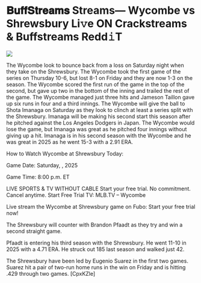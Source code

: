 # 𝐁𝐮𝐟𝐟𝐒𝐭𝐫𝐞𝐚𝐦𝐬 Streams— Wycombe vs Shrewsbury Li𝚟e ON Crackstreams & Buffstreams Redd𝚒T  
  
  
[![](https://i.imgur.com/qSNzIqt.png)](https://movie.rssnews.media/xaDRUUAOE.php)  
  
The Wycombe look to bounce back from a loss on Saturday night when they take on the Shrewsbury. The Wycombe took the first game of the series on Thursday 10-6, but lost 8-1 on Friday and they are now 1-3 on the season. The Wycombe scored the first run of the game in the top of the second, but gave up two in the bottom of the inning and trailed the rest of the game. The Wycombe managed just three hits and Jameson Taillon gave up six runs in four and a third innings. The Wycombe will give the ball to Shota Imanaga on Saturday as they look to clinch at least a series split with the Shrewsbury. Imanaga will be making his second start this season after he pitched against the Los Angeles Dodgers in Japan. The Wycombe would lose the game, but Imanaga was great as he pitched four innings without giving up a hit. Imanaga is in his second season with the Wycombe and he was great in 2025 as he went 15-3 with a 2.91 ERA.

How to Watch Wycombe at Shrewsbury Today:

Game Date: Saturday, , 2025

Game Time: 8:00 p.m. ET

LIVE SPORTS & TV WITHOUT CABLE
Start your free trial. No commitment. Cancel anytime.
Start Free Trial
TV: MLB.TV – Wycombe

Live stream the Wycombe at Shrewsbury game on Fubo: Start your free trial now!

The Shrewsbury will counter with Brandon Pfaadt as they try and win a second straight game.

Pfaadt is entering his third season with the Shrewsbury. He went 11-10 in 2025 with a 4.71 ERA. He struck out 185 last season and walked just 42.

The Shrewsbury have been led by Eugenio Suarez in the first two games. Suarez hit a pair of two-run home runs in the win on Friday and is hitting .429 through two games. [CpxKZle]